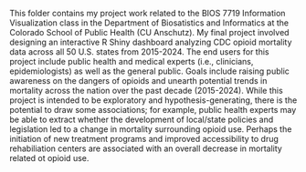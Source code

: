 This folder contains my project work related to the BIOS 7719 Information Visualization class in the Department of Biosatistics and Informatics at the Colorado School of Public Health (CU Anschutz). My final project involved designing an interactive R Shiny dashboard analyzing CDC opioid mortality data across all 50 U.S. states from 2015-2024. The end users for this project include public health  and medical experts (i.e., clinicians, epidemiologists) as well as the general public. Goals include raising public awareness on the dangers of opioids and unearth potential trends in mortality across the nation over the past decade (2015-2024). While this project is intended to be exploratory and hypothesis-generating, there is the potential to draw some associations; for example, public health experts may be able to extract whether the development of local/state policies and legislation led to a change in mortality surrounding opioid use. Perhaps the initiation of new treatment programs and improved accessibility to drug rehabiliation centers are associated with an overall decrease in mortality related ot opioid use. 
